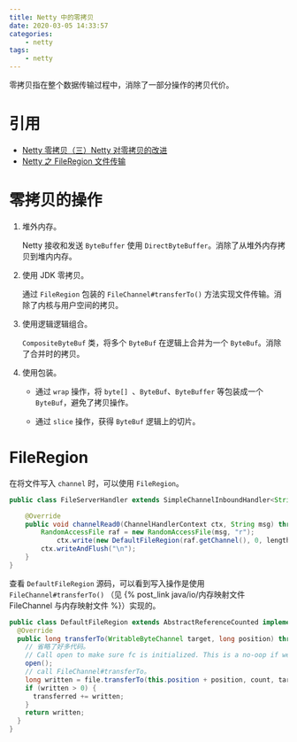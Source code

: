 ```yaml
---
title: Netty 中的零拷贝
date: 2020-03-05 14:33:57
categories:
	- netty
tags:
	- netty
---
```


零拷贝指在整个数据传输过程中，消除了一部分操作的拷贝代价。

# 引用

- [Netty 零拷贝（三）Netty 对零拷贝的改进](https://www.cnblogs.com/binarylei/p/10117437.html)
- [Netty 之 FileRegion 文件传输](https://cloud.tencent.com/developer/article/1402669)

# 零拷贝的操作

1. 堆外内存。

   Netty 接收和发送 `ByteBuffer` 使用 `DirectByteBuffer`。消除了从堆外内存拷贝到堆内内存。

2. 使用 JDK 零拷贝。

   通过 `FileRegion` 包装的 `FileChannel#transferTo()` 方法实现文件传输。消除了内核与用户空间的拷贝。

3. 使用逻辑逻辑组合。

   `CompositeByteBuf` 类，将多个 `ByteBuf` 在逻辑上合并为一个 `ByteBuf`。消除了合并时的拷贝。

4. 使用包装。

   - 通过 `wrap` 操作，将 `byte[] `、`ByteBuf`、`ByteBuffer` 等包装成一个 `ByteBuf`，避免了拷贝操作。

   - 通过 `slice` 操作，获得 `ByteBuf` 逻辑上的切片。

# FileRegion

在将文件写入 `channel` 时，可以使用 `FileRegion`。

```java
public class FileServerHandler extends SimpleChannelInboundHandler<String> {

    @Override
    public void channelRead0(ChannelHandlerContext ctx, String msg) throws Exception {
        RandomAccessFile raf = new RandomAccessFile(msg, "r");
     		ctx.write(new DefaultFileRegion(raf.getChannel(), 0, length));
        ctx.writeAndFlush("\n");
    }
}
```

查看 `DefaultFileRegion` 源码，可以看到写入操作是使用 `FileChannel#transferTo()` （见 {% post_link java/io/内存映射文件 FileChannel 与内存映射文件 %}）实现的。

```java
public class DefaultFileRegion extends AbstractReferenceCounted implements FileRegion {
  @Override
  public long transferTo(WritableByteChannel target, long position) throws IOException {
    // 省略了好多代码。
    // Call open to make sure fc is initialized. This is a no-oop if we called it before.
    open();
    // call FileChannel#transferTo。
    long written = file.transferTo(this.position + position, count, target);
    if (written > 0) {
      transferred += written;
    }
    return written;
  }
}
```

